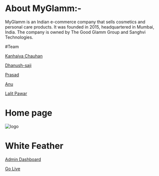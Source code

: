 # About MyGlamm:-
<p> MyGlamm is an Indian e-commerce company that sells cosmetics and personal care products. It was founded in 2015, headquartered in Mumbai, India. The company is owned by The Good Glamm Group and Sanghvi Technologies.</p>

#Team 

[Kanhaiya Chauhan](https://github.com/KanhaiyaChauhan037)

[Dhanush-saji](https://github.com/dhanush-saji)

[Prasad](https://github.com/prasadK05)

[Anu](https://github.com/AnuPratap10)

[Lalit Pawar](https://github.com/lalitUnstopable)


# Home page
![logo](https://github.com/KanhaiyaChauhan037/succinct-wrench-1095/blob/master/Banner.png)
# White Feather

[Admin Dashboard](https://benevolent-belekoy-eee7bd.netlify.app)

[Go Live](https://whitefeather.netlify.app/)
